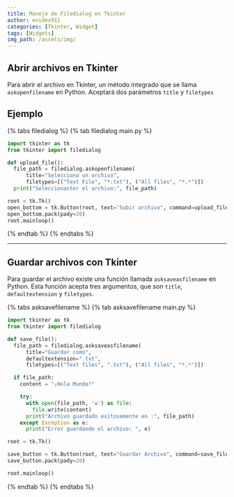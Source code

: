 ```yaml
---
title: Manejo de Filedialog en Tkinter
author: enidev911
categories: [Tkinter, Widget]
tags: [Widgets]
img_path: /assets/img/
---
```


## Abrir archivos en Tkinter

Para abrir el archivo en Tkinter, un método integrado que se llama `askopenfilename` en Python. Aceptará dos parámetros `title` y `filetypes`

## Ejemplo

{% tabs filedialog %}
{% tab filedialog main.py %}
```py
import tkinter as tk
from tkinter import filedialog

def upload_file():
  file_path = filedialog.askopenfilename(
      title="Selecciona un archivo", 
      filetypes=[("Text File", "*.txt"), ("All files", "*.*")])
  print("Seleccionaster el archivo:", file_path)

root = tk.Tk()
open_bottom = tk.Button(root, text="Subir archivo", command=upload_file)
open_bottom.pack(pady=20)
root.mainloop()
```
{% endtab %}
{% endtabs %}

---

## Guardar archivos con Tkinter

Para guardar el archivo existe una función llamada `asksaveasfilename` en Python. Esta función acepta tres argumentos, que son `title`, `defaultextension` y `filetypes`.

{% tabs asksavefilename %}
{% tab asksavefilename main.py %}
```py
import tkinter as tk
from tkinter import filedialog

def save_file():
  file_path = filedialog.asksaveasfilename(
      title="Guardar como",
      defaultextension=".txt",
      filetypes=[("Text files", ".txt"), ("All files", "*.*")])

  if file_path:
    content = "¡Hola Mundo!"

    try:
      with open(file_path, 'w') as file:
        file.write(content)
      print("Archivo guardado exitosamente en :", file_path)
    except Exception as e:
      print("Error guardando el archivo: ", e)

root = tk.Tk()

save_button = tk.Button(root, text="Guardar Archivo", command=save_file)
save_button.pack(pady=20)

root.mainloop()
```
{% endtab %}
{% endtabs %}
